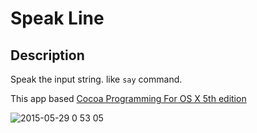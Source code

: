 Speak Line
====

## Description

Speak the input string. like `say` command.

This app based [Cocoa Programming For OS X 5th edition](https://github.com/bignerdranch/cocoa-programming-for-osx-5e/tree/master/Chapter%2006%20-%20Delegation/SpeakLine)

![2015-05-29 0 53 05](https://cloud.githubusercontent.com/assets/71396/7864474/3d613516-059d-11e5-8ca5-e7c1068ca8c8.png)
